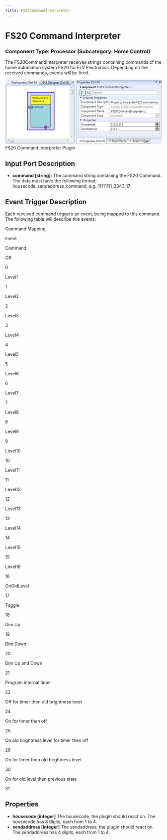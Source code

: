 ```yaml
---
title: FS20CommandInterpreter
---
```


# FS20 Command Interpreter

### Component Type: Processor (Subcategory: Home Control)

The FS20CommandInterpreter receives strings containing commands of the home automation system FS20 for ELV Electronics. Depending on the received commands, events will be fired.

![FS20 Command Interpreter Plugin](./img/FS20Command.jpg "FS20 Command Interpreter Plugin")  
FS20 Command Interpreter Plugin

## Input Port Description

- **command \[string\]:** The command string containing the FS20 Command. The data must have the following format: housecode_sendaddress_command, e.g. 11111111_3343_17

## Event Trigger Description

Each received command triggers an event, being mapped to this command. The following table will describe this events:

Command Mapping

Event

Command

Off

0

Level1

1

Level2

2

Level3

3

Level4

4

Level5

5

Level6

6

Level7

7

Level8

8

Level9

9

Level10

10

Level11

11

Level12

12

Level13

13

Level14

14

Level15

15

Level16

16

OnOldLevel

17

Toggle

18

Dim Up

19

Dim Down

20

Dim Up and Down

21

Program internal timer

22

Off for timer then old brightness level

24

On for timer then off

25

On old brightness level for timer then off

26

On for timer then old brightness level

30

On for old level then previous state

31

## Properties

- **housecode \[integer\]** The housecode, the plugin should react on. The housecode has 8 digits, each from 1 to 4.
- **sendaddress \[integer\]** The sendaddress, the plugin should react on. The sendaddress has 4 digits, each from 1 to 4.
